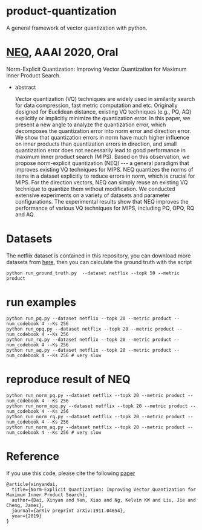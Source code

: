 # product-quantization
A general framework of vector quantization with python.

# [NEQ](https://arxiv.org/abs/1911.04654), AAAI 2020, Oral
Norm-Explicit Quantization: Improving Vector Quantization for Maximum Inner Product Search.
* abstract

  Vector quantization (VQ) techniques are widely used in similarity search for
  data compression, fast metric computation and etc. Originally designed for
  Euclidean distance, existing VQ techniques (e.g., PQ, AQ) explicitly or
  implicitly minimize the quantization error. In this paper, we present a new
  angle to analyze the quantization error, which decomposes the quantization
  error into norm error and direction error. We show that quantization errors in
  norm have much higher influence on inner products than quantization errors in
  direction, and small quantization error does not necessarily lead to good
  performance in maximum inner product search (MIPS). Based on this observation,
  we propose norm-explicit quantization (NEQ) --- a general paradigm that
  improves existing VQ techniques for MIPS. NEQ quantizes the norms of items in a
  dataset explicitly to reduce errors in norm, which is crucial for MIPS. For the
  direction vectors, NEQ can simply reuse an existing VQ technique to quantize
  them without modification. We conducted extensive experiments on a variety of
  datasets and parameter configurations. The experimental results show that NEQ
  improves the performance of various VQ techniques for MIPS, including PQ, OPQ,
  RQ and AQ.

# Datasets
The netflix dataset is contained in this repository, you can download more datasets from
 [here](https://xinyandai.github.io/#Datasets), 
 then you can calculate the ground truth with the script

    python run_ground_truth.py  --dataset netflix --topk 50 --metric product

# run examples

    python run_pq.py --dataset netflix --topk 20 --metric product --num_codebook 4 --Ks 256
    python run_opq.py --dataset netflix --topk 20 --metric product --num_codebook 4 --Ks 256
    python run_rq.py --dataset netflix --topk 20 --metric product --num_codebook 4 --Ks 256
    python run_aq.py --dataset netflix --topk 20 --metric product --num_codebook 4 --Ks 256 # very slow

# reproduce result of NEQ

    python run_norm_pq.py --dataset netflix --topk 20 --metric product --num_codebook 4 --Ks 256
    python run_norm_opq.py --dataset netflix --topk 20 --metric product --num_codebook 4 --Ks 256
    python run_norm_rq.py --dataset netflix --topk 20 --metric product --num_codebook 4 --Ks 256
    python run_norm_aq.py --dataset netflix --topk 20 --metric product --num_codebook 4 --Ks 256 # very slow

# Reference
If you use this code, please cite the following [paper](https://arxiv.org/abs/1911.04654)

    @article{xinyandai,
      title={Norm-Explicit Quantization: Improving Vector Quantization for Maximum Inner Product Search},
      author={Dai, Xinyan and Yan, Xiao and Ng, Kelvin KW and Liu, Jie and Cheng, James},
      journal={arXiv preprint arXiv:1911.04654},
      year={2019}
    }
